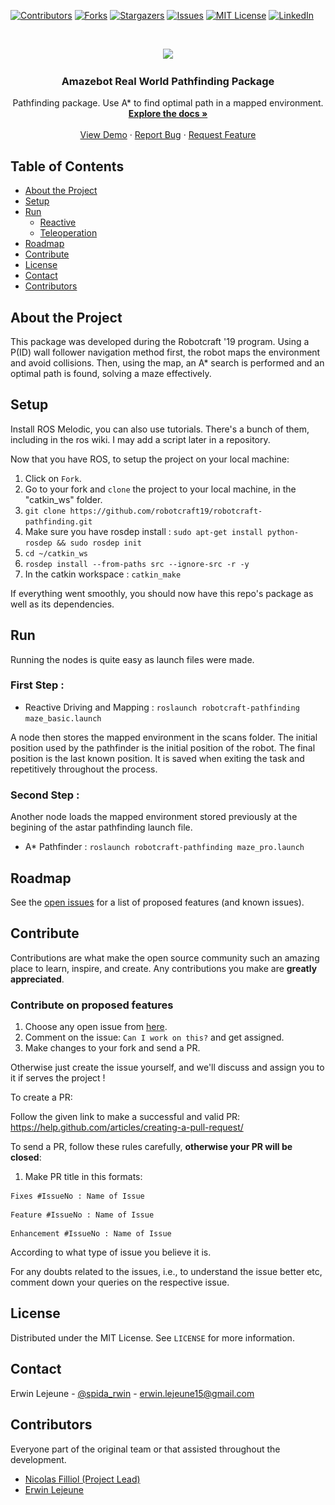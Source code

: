 [![Contributors][contributors-shield]][contributors-url]
[![Forks][forks-shield]][forks-url]
[![Stargazers][stars-shield]][stars-url]
[![Issues][issues-shield]][issues-url]
[![MIT License][license-shield]][license-url]
[![LinkedIn][linkedin-shield]][linkedin-url]

<br />
<p align="center">
  <a href="https://github.com/robotcraft19/robotcraft-pathfinding>
    <img src="res/images/logo_amazebot.png" alt="Logo" width="100" height="100">
    <img src="https://raw.githubusercontent.com/robotcraft19/robotcraft-pathfinding-stage/master/res/images/logo_amazebot.png">
  </a>

  <h3 align="center">Amazebot Real World Pathfinding Package</h3>

  <p align="center">
    Pathfinding package. Use A* to find optimal path in a mapped environment.
    <br />
    <a href="https://github.com/robotcraft19/robotcraft-pathfinding"><strong>Explore the docs »</strong></a>
    <br />
    <br />
    <a href="https://github.com/robotcraft19/robotcraft-pathfinding">View Demo</a>
    ·
    <a href="https://github.com/robotcraft19/robotcraft-pathfinding/issues">Report Bug</a>
    ·
    <a href="https://github.com/robotcraft19/robotcraft-pathfinding/issues">Request Feature</a>
  </p>
</p>

## Table of Contents

* [About the Project](#about-the-project)
* [Setup](#setup)
* [Run](#run)
  * [Reactive](#reactive-navigation)
  * [Teleoperation](#teleoperation)
* [Roadmap](#roadmap)
* [Contribute](#contribute)
* [License](#license)
* [Contact](#contact)
* [Contributors](#contributors)

## About the Project

<p align="center">
  <a href="https://github.com/robotcraft19/robotcraft-pathfinding>
    <img src="res/images/..." alt="About" width="300" height="160">
  </a>
</p>

This package was developed during the Robotcraft '19 program. Using a P(ID) wall follower navigation method first, the robot maps the environment and avoid collisions. Then, using the map, an A* search is performed and an optimal path is found, solving a maze effectively.

## Setup

Install ROS Melodic, you can also use tutorials. There's a bunch of them, including in the ros wiki. I may add a script later in a repository.

Now that you have ROS, to setup the project on your local machine:

1. Click on `Fork`.
2. Go to your fork and `clone` the project to your local machine, in the "catkin_ws" folder.
3. `git clone https://github.com/robotcraft19/robotcraft-pathfinding.git`
4. Make sure you have rosdep install : `sudo apt-get install python-rosdep && sudo rosdep init`
5. `cd ~/catkin_ws`
6. `rosdep install --from-paths src --ignore-src -r -y`
7. In the catkin workspace : `catkin_make`

If everything went smoothly, you should now have this repo's package as well as its dependencies.

## Run

Running the nodes is quite easy as launch files were made. 

### First Step :

- Reactive Driving and Mapping : `roslaunch robotcraft-pathfinding maze_basic.launch`

A node then stores the mapped environment in the scans folder. The initial position used by the pathfinder is the initial position of the robot. The final position is the last known position. It is saved when exiting the task and repetitively throughout the process.

### Second Step :

Another node loads the mapped environment stored previously at the begining of the astar pathfinding launch file.

- A* Pathfinder : `roslaunch robotcraft-pathfinding maze_pro.launch`

## Roadmap

See the [open issues](https://github.com/robotcraft19/robotcraft-pathfinding/issues) for a list of proposed features (and known issues).

## Contribute

Contributions are what make the open source community such an amazing place to learn, inspire, and create. Any contributions you make are **greatly appreciated**.

### Contribute on proposed features

1. Choose any open issue from [here](https://github.com/robotcraft19/robotcraft-pathfinding/issues). 
2. Comment on the issue: `Can I work on this?` and get assigned.
3. Make changes to your fork and send a PR.

Otherwise just create the issue yourself, and we'll discuss and assign you to it if serves the project !

To create a PR:

Follow the given link to make a successful and valid PR: https://help.github.com/articles/creating-a-pull-request/

To send a PR, follow these rules carefully, **otherwise your PR will be closed**:

1. Make PR title in this formats: 
```
Fixes #IssueNo : Name of Issue
``` 
```
Feature #IssueNo : Name of Issue
```
```
Enhancement #IssueNo : Name of Issue
```

According to what type of issue you believe it is.

For any doubts related to the issues, i.e., to understand the issue better etc, comment down your queries on the respective issue.

## License

Distributed under the MIT License. See `LICENSE` for more information.

## Contact

Erwin Lejeune - [@spida_rwin](https://twitter.com/spida_rwin) - erwin.lejeune15@gmail.com

## Contributors

Everyone part of the original team or that assisted throughout the development.

- [Nicolas Filliol (Project Lead)](https://github.com/nicofilliol)
- [Erwin Lejeune](https://github.com/Guilyx)

[contributors-shield]: https://img.shields.io/github/contributors/robotcraft19/robotcraft-pathfinding.svg?style=flat-square
[contributors-url]: https://github.com/robotcraft19/robotcraft-pathfinding/graphs/contributors
[forks-shield]: https://img.shields.io/github/forks/robotcraft19/robotcraft-pathfinding.svg?style=flat-square
[forks-url]: https://github.com/robotcraft19/robotcraft-pathfinding/network/members
[stars-shield]: https://img.shields.io/github/stars/robotcraft19/robotcraft-pathfinding.svg?style=flat-square
[stars-url]: https://github.com/robotcraft19/robotcraft-pathfinding/stargazers
[issues-shield]: https://img.shields.io/github/issues/robotcraft19/robotcraft-pathfinding.svg?style=flat-square
[issues-url]: https://github.com/robotcraft19/robotcraft-pathfinding/issues
[license-shield]: https://img.shields.io/github/license/robotcraft19/robotcraft-pathfinding.svg?style=flat-square
[license-url]: https://github.com/robotcraft19/robotcraft-pathfinding/blob/master/LICENSE.md
[linkedin-shield]: https://img.shields.io/badge/-LinkedIn-black.svg?style=flat-square&logo=linkedin&colorB=555
[linkedin-url]: https://linkedin.com/in/erwinlejeune-lkn
